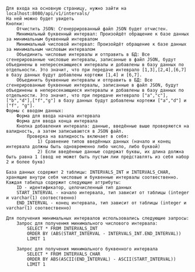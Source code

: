 	Для входа на основную страницу, нужно зайти на localhost:8080/api/v1/intervals/
	На ней можно будет увидеть
	Кнопки:
		Отчистить JSON: Сгенеррированный файл JSON будет отчистен. 
		Минимальный буквенный интервал: Произойдёт обращение к базе данных за минимальным буквенный интервалом
		Минимальный числовой интервал: Произойдёт обращение к базе данных за минимальным числовым интервалом
		Объединить числовые интервалы и отправить в БД: Все сгенерированные числовые интервалы, записанные в файл JSON, будут объединены в непересекающиеся интервалы и добавлены в базу данных по отдельности. Это значит, что при передаче интеврало [1,3],[2,4],[6,7] в базу данных будут добавлены кортежи [1,4] и [6,7]. 
		Объединить буквенные интервалы и отправить в БД: Все сгенерированные буквенные интервалы, записанные в файл JSON, будут объединены в непересекающиеся интервалы и добавлены в базу данных по отдельности. Это значит, что при передаче интеврало ["a","c"],["b","d"],["f","g"] в базу данных будут добавлены кортежи ["a","d"] и ["f", "g"]. 
	Формы с вводом данных:
		Форма для ввода начала интервала
		Форма для ввода конца интервала
		Кнопка добавления интервала: данные, введённые выше проверяются на валидность, а затем записываются в JSON файл.
			Проверка на валидность включает в себя:
				1) Сравнение типов введённых данных (начало и конец интервала должны быть одновременно либо число, либо буквой)
				2) Если введённые данные содержат буквы, их длина должна быть равна 1 (ввод не может быть пустым лии представлять из себя набор 2 и более букв)

	База данных содержит 2 таблицы: INTERVALS_INT и INTERVALS_CHAR, хранящие внутри себя числовые и буквенные интервалы соотвественно. Каждая табилца содержит следующие аттрибуты:
		ID - идентификатор, целочисленный тип данных
		START_INTERVAL - начало интервала, тип зависит от таблицы (integer и varchar(1) соотвественно)
		END_INTERVAL - конец интервала, тип зависит от таблицы (integer и varchar(1) соотвественно)

	Для получения минимальных интервалов использовались следующие запросы:
		Запрос для полученмя минимального числового интервала:
			SELECT * FROM INTERVALS_INT 
			ORDER BY (ABS(START_INTERVAL - INTERVALS_INT.END_INTERVAL)) 
			LIMIT 1

		Запрос для получения минимального буквенного интервала
			SELECT * FROM INTERVALS_CHAR
       		ORDER BY ABS(ASCII(END_INTERVAL) - ASCII(START_INTERVAL))
        	LIMIT 1
    
